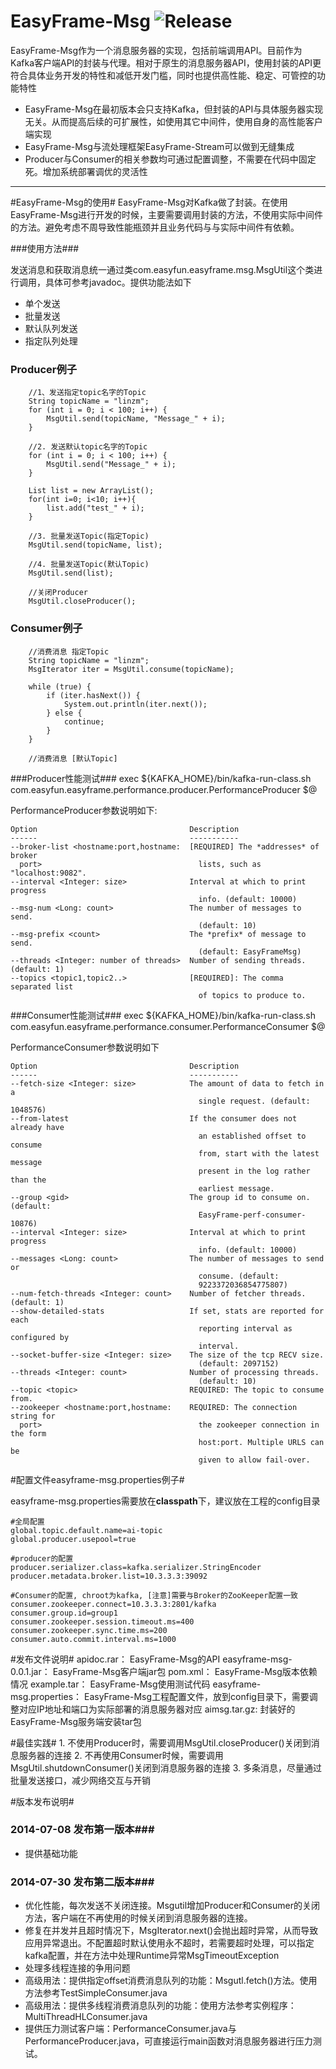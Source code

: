 # EasyFrame-Msg ![Release](https://travis-ci.org/linzhaoming/easyframe-msg.svg?branch=master)
EasyFrame-Msg作为一个消息服务器的实现，包括前端调用API。目前作为Kafka客户端API的封装与代理。相对于原生的消息服务器API，使用封装的API更符合具体业务开发的特性和减低开发门槛，同时也提供高性能、稳定、可管控的功能特性  

- EasyFrame-Msg在最初版本会只支持Kafka，但封装的API与具体服务器实现无关。从而提高后续的可扩展性，如使用其它中间件，使用自身的高性能客户端实现
- EasyFrame-Msg与流处理框架EasyFrame-Stream可以做到无缝集成
- Producer与Consumer的相关参数均可通过配置调整，不需要在代码中固定死。增加系统部署调优的灵活性

----------

#EasyFrame-Msg的使用#
EasyFrame-Msg对Kafka做了封装。在使用EasyFrame-Msg进行开发的时候，主要需要调用封装的方法，不使用实际中间件的方法。避免考虑不周导致性能瓶颈并且业务代码与与实际中间件有依赖。

###使用方法###


发送消息和获取消息统一通过类com.easyfun.easyframe.msg.MsgUtil这个类进行调用，具体可参考javadoc。提供功能法如下  

- 单个发送
- 批量发送
- 默认队列发送
- 指定队列处理

### Producer例子 ###

		//1、发送指定topic名字的Topic
		String topicName = "linzm";
		for (int i = 0; i < 100; i++) {
			MsgUtil.send(topicName, "Message_" + i);
		}
		
		//2. 发送默认topic名字的Topic
		for (int i = 0; i < 100; i++) {
			MsgUtil.send("Message_" + i);
		}
		
		List list = new ArrayList();
		for(int i=0; i<10; i++){
			list.add("test_" + i);
		}
		
		//3. 批量发送Topic(指定Topic)		
		MsgUtil.send(topicName, list);
		
		//4. 批量发送Topic(默认Topic)
		MsgUtil.send(list);
		
		//关闭Producer
		MsgUtil.closeProducer();


###  Consumer例子  ###

		//消费消息 指定Topic
		String topicName = "linzm";
		MsgIterator iter = MsgUtil.consume(topicName);

		while (true) {
			if (iter.hasNext()) {
				System.out.println(iter.next());
			} else {
				continue;
			}
		}
		
		//消费消息 [默认Topic]


###Producer性能测试###
	exec ${KAFKA_HOME}/bin/kafka-run-class.sh com.easyfun.easyframe.performance.producer.PerformanceProducer $@

PerformanceProducer参数说明如下:          

    Option                                  Description                            
	------                                  -----------             
	--broker-list <hostname:port,hostname:  [REQUIRED] The *addresses* of broker
	  port>                                   lists, such as "localhost:9082".     
	--interval <Integer: size>              Interval at which to print progress     
	                                          info. (default: 10000)               
	--msg-num <Long: count>                 The number of messages to send.        
	                                          (default: 10)                        
	--msg-prefix <count>                    The *prefix* of message to send.       
	                                          (default: EasyFrameMsg)              
	--threads <Integer: number of threads>  Number of sending threads. (default: 1)
	--topics <topic1,topic2..>              [REQUIRED]: The comma separated list   
	                                          of topics to produce to. 


###Consumer性能测试###
	exec ${KAFKA_HOME}/bin/kafka-run-class.sh com.easyfun.easyframe.performance.consumer.PerformanceConsumer $@

PerformanceConsumer参数说明如下

	Option                                  Description                            
	------                                  -----------                            
	--fetch-size <Integer: size>            The amount of data to fetch in a       
	                                          single request. (default: 1048576)   
	--from-latest                           If the consumer does not already have  
	                                          an established offset to consume     
	                                          from, start with the latest message  
	                                          present in the log rather than the   
	                                          earliest message.                    
	--group <gid>                           The group id to consume on. (default:  
	                                          EasyFrame-perf-consumer-10876)       
	--interval <Integer: size>              Interval at which to print progress    
	                                          info. (default: 10000)               
	--messages <Long: count>                The number of messages to send or      
	                                          consume. (default:                   
	                                          9223372036854775807)                 
	--num-fetch-threads <Integer: count>    Number of fetcher threads. (default: 1)
	--show-detailed-stats                   If set, stats are reported for each    
	                                          reporting interval as configured by  
	                                          interval.                            
	--socket-buffer-size <Integer: size>    The size of the tcp RECV size.         
	                                          (default: 2097152)                   
	--threads <Integer: count>              Number of processing threads.          
	                                          (default: 10)                        
	--topic <topic>                         REQUIRED: The topic to consume from.   
	--zookeeper <hostname:port,hostname:    REQUIRED: The connection string for    
	  port>                                   the zookeeper connection in the form 
	                                          host:port. Multiple URLS can be      
	                                          given to allow fail-over.   



#配置文件easyframe-msg.properties例子#

easyframe-msg.properties需要放在**classpath**下，建议放在工程的config目录


	#全局配置
	global.topic.default.name=ai-topic
	global.producer.usepool=true
	
	#producer的配置
	producer.serializer.class=kafka.serializer.StringEncoder
	producer.metadata.broker.list=10.3.3.3:39092
	
	#Consumer的配置, chroot为kafka, [注意]需要与Broker的ZooKeeper配置一致
	consumer.zookeeper.connect=10.3.3.3:2801/kafka
	consumer.group.id=group1
	consumer.zookeeper.session.timeout.ms=400
	consumer.zookeeper.sync.time.ms=200
	consumer.auto.commit.interval.ms=1000


#发布文件说明#
	apidoc.rar：					EasyFrame-Msg的API
	easyframe-msg-0.0.1.jar：	EasyFrame-Msg客户端jar包
	pom.xml：					EasyFrame-Msg版本依赖情况
	example.tar：				EasyFrame-Msg使用测试代码
	easyframe-msg.properties：	EasyFrame-Msg工程配置文件，放到config目录下，需要调整对应IP地址和端口为实际部署的消息服务器对应
	aimsg.tar.gz: 				封装好的EasyFrame-Msg服务端安装tar包

#最佳实践#
	1. 	不使用Producer时，需要调用MsgUtil.closeProducer()关闭到消息服务器的连接
	2. 	不再使用Consumer时候，需要调用MsgUtil.shutdownConsumer()关闭到消息服务器的连接
	3. 	多条消息，尽量通过批量发送接口，减少网络交互与开销

#版本发布说明#
### 2014-07-08 发布第一版本###
- 提供基础功能
### 2014-07-30 发布第二版本###
- 优化性能，每次发送不关闭连接。Msgutil增加Producer和Consumer的关闭方法，客户端在不再使用的时候关闭到消息服务器的连接。
- 修复在并发并且超时情况下，MsgIterator.next()会抛出超时异常，从而导致应用异常退出。不配置超时默认使用永不超时，若需要超时处理，可以指定kafka配置，并在方法中处理Runtime异常MsgTimeoutException
- 处理多线程连接的争用问题
- 高级用法：提供指定offset消费消息队列的功能：Msgutl.fetch()方法。使用方法参考TestSimpleConsumer.java
- 高级用法：提供多线程消费消息队列的功能：使用方法参考实例程序：MultiThreadHLConsumer.java
- 提供压力测试客户端：PerformanceConsumer.java与PerformanceProducer.java，可直接运行main函数对消息服务器进行压力测试。
